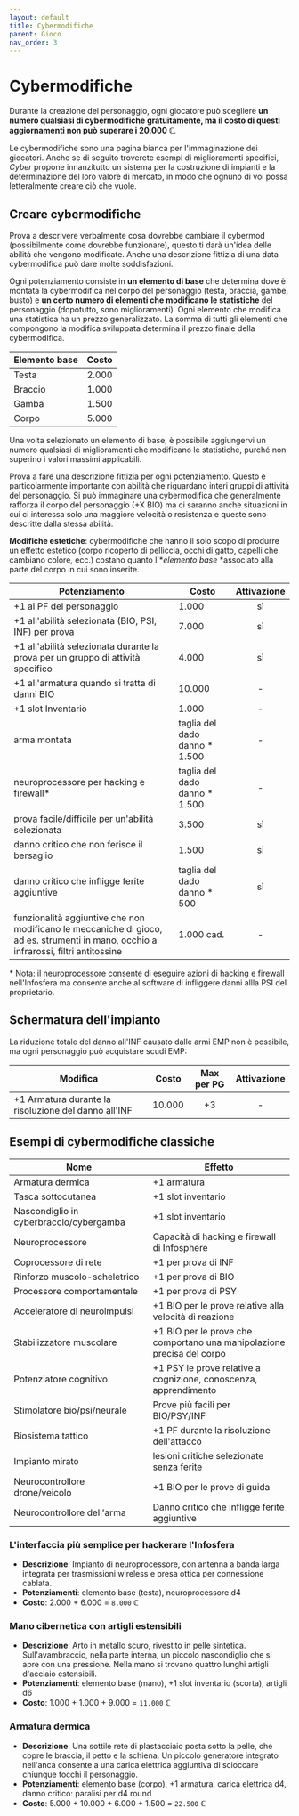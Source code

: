 ```yaml
---
layout: default
title: Cybermodifiche
parent: Gioco
nav_order: 3
---
```


# Cybermodifiche

Durante la creazione del personaggio, ogni giocatore può scegliere **un numero qualsiasi di cybermodifiche gratuitamente, ma il costo di questi aggiornamenti non può superare i 20.000 ℂ**.

Le cybermodifiche sono una pagina bianca per l'immaginazione dei giocatori. Anche se di seguito troverete esempi di miglioramenti specifici, *Cyber* propone innanzitutto un sistema per la costruzione di impianti e la determinazione del loro valore di mercato, in modo che ognuno di voi possa letteralmente creare ciò che vuole.

## Creare cybermodifiche

Prova a descrivere verbalmente cosa dovrebbe cambiare il cybermod (possibilmente come dovrebbe funzionare), questo ti darà un'idea delle abilità che vengono modificate. Anche una descrizione fittizia di una data cybermodifica può dare molte soddisfazioni.

Ogni potenziamento consiste in **un elemento di base** che determina dove è montata la cybermodifica nel corpo del personaggio (testa, braccia, gambe, busto) e **un certo numero di elementi che modificano le statistiche** del personaggio (dopotutto, sono miglioramenti). Ogni elemento che modifica una statistica ha un prezzo generalizzato. La somma di tutti gli elementi che compongono la modifica sviluppata determina il prezzo finale della cybermodifica.

| Elemento base | Costo |
| ------------- |:-----:|
| Testa         | 2.000 |
| Braccio       | 1.000 |
| Gamba         | 1.500 |
| Corpo         | 5.000 |

Una volta selezionato un elemento di base, è possibile aggiungervi un numero qualsiasi di miglioramenti che modificano le statistiche, purché non superino i valori massimi applicabili.

Prova a fare una descrizione fittizia per ogni potenziamento. Questo è particolarmente importante con abilità che riguardano interi gruppi di attività del personaggio. Si può immaginare una cybermodifica che generalmente rafforza il corpo del personaggio (+X BIO) ma ci saranno anche situazioni in cui ci interessa solo una maggiore velocità o resistenza e queste sono descritte dalla stessa abilità.

**Modifiche estetiche**: cybermodifiche che hanno il solo scopo di produrre un effetto estetico (corpo ricoperto di pelliccia, occhi di gatto, capelli che cambiano colore, ecc.) costano quanto l'**elemento base* *associato alla parte del corpo in cui sono inserite.

| Potenziamento                                                                                                           | Costo                      | Attivazione |
| --------------------------------------------------------------------------------------------------------------------- | -------------------------- | :--------: |
| +1 ai PF del personaggio                                                                                                | 1.000                      |    sì     |
| +1 all'abilità selezionata (BIO, PSI, INF) per prova                                                                     | 7.000                      |    sì     |
| +1 all'abilità selezionata durante la prova per un gruppo di attività specifico                                                 | 4.000                      |    sì     |
| +1 all'armatura quando si tratta di danni BIO                                                                              | 10.000                     |     -      |
| +1 slot Inventario                                                                                                    | 1.000                      |     -      |
| arma montata                                                                                                        | taglia del dado danno * 1.500 |     -      |
| neuroprocessore per hacking e firewall\*                                                                              | taglia del dado danno * 1.500 |     -      |
| prova facile/difficile per un'abilità selezionata                                                                                    | 3.500                       | sì |
| danno critico che non ferisce il bersaglio                                                                                           | 1.500                       | sì |
| danno critico che infligge ferite aggiuntive                                                                                         | taglia del dado danno * 500 | sì |
| funzionalità aggiuntive che non modificano le meccaniche di gioco, ad es. strumenti in mano, occhio a infrarossi, filtri antitossine | 1.000    cad.               | -  |

\* Nota: il neuroprocessore consente di eseguire azioni di hacking e firewall nell'Infosfera ma consente anche al software di infliggere danni allla PSI del proprietario.

## Schermatura dell'impianto

La riduzione totale del danno all'INF causato dalle armi EMP non è possibile, ma ogni personaggio può acquistare scudi EMP:

| Modifica                                             | Costo  | Max per PG | Attivazione |
| ---------------------------------------------------- | ------ |:----------:|:-----------:|
| +1 Armatura durante la risoluzione del danno all'INF | 10.000 |     +3     |      -      |

## Esempi di cybermodifiche classiche

| Nome                                    | Effetto                                                                 |
| --------------------------------------- | ----------------------------------------------------------------------- |
| Armatura dermica                        | +1  armatura                                                            |
| Tasca sottocutanea                      | +1 slot inventario                                                      |
| Nascondiglio in cyberbraccio/cybergamba | +1 slot inventario                                                      |
| Neuroprocessore                         | Capacità di hacking e firewall di Infosphere                            |
| Coprocessore di rete                    | +1  per prova di INF                                                    |
| Rinforzo muscolo-scheletrico            | +1  per prova di BIO                                                    |
| Processore comportamentale              | +1  per prova di PSY                                                    |
| Acceleratore di neuroimpulsi            | +1  BIO per le prove relative alla velocità di reazione                 |
| Stabilizzatore muscolare                | +1  BIO per le prove che comportano una manipolazione precisa del corpo |
| Potenziatore cognitivo                  | +1  PSY le prove relative a cognizione, conoscenza, apprendimento       |
| Stimolatore bio/psi/neurale             | Prove più facili per BIO/PSY/INF                                        |
| Biosistema tattico                      | +1 PF durante la risoluzione dell'attacco                               |
| Impianto mirato                         | lesioni critiche selezionate senza ferite                               |
| Neurocontrollore drone/veicolo          | +1 BIO per le prove di guida                                            |
| Neurocontrollore dell'arma              | Danno critico che infligge ferite aggiuntive                            |


### L'interfaccia più semplice per hackerare l'Infosfera

- **Descrizione**: Impianto di neuroprocessore, con antenna a banda larga integrata per trasmissioni wireless e presa ottica per connessione cablata.
- **Potenziamenti**: elemento base (testa), neuroprocessore d4
- **Costo**: 2.000 + 6.000 = `8.000` ℂ

### Mano cibernetica con artigli estensibili

- **Descrizione**: Arto in metallo scuro, rivestito in pelle sintetica. Sull'avambraccio, nella parte interna, un piccolo nascondiglio che si apre con una pressione. Nella mano si trovano quattro lunghi artigli d'acciaio estensibili.
- **Potenziamenti**: elemento base (mano), +1 slot inventario (scorta), artigli d6
- **Costo**: 1.000 + 1.000 + 9.000 = `11.000` ℂ

### Armatura dermica

- **Descrizione**: Una sottile rete di plastacciaio posta sotto la pelle, che copre le braccia, il petto e la schiena. Un piccolo generatore integrato nell'anca consente a una carica elettrica aggiuntiva di scioccare chiunque tocchi il personaggio.
- **Potenziamenti**: elemento base (corpo), +1 armatura, carica elettrica d4, danno critico: paralisi per d4 round
- **Costo**: 5.000 + 10.000 + 6.000 + 1.500 = `22.500` ℂ
